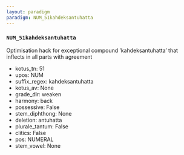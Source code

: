 ```yaml
---
layout: paradigm
paradigm: NUM_51kahdeksantuhatta
---
```

### ` NUM_51kahdeksantuhatta `

Optimisation hack for exceptional compound ’kahdeksantuhatta’ that inflects in all parts with agreement
* kotus_tn: 51
* upos: NUM
* suffix_regex: kahdeksantuhatta
* kotus_av: None
* grade_dir: weaken
* harmony: back
* possessive: False
* stem_diphthong: None
* deletion: antuhatta
* plurale_tantum: False
* clitics: False
* pos: NUMERAL
* stem_vowel: None
